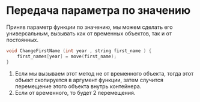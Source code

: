 # Передача параметра по значению
Приняв параметр функции по значению, мы можем сделать его универсальным, вызывать как от временных объектов, так и от постоянных.

```cpp
void ChangeFirstName (int year , string first_name ) { 
	first_names[year] = move(first_name); 
}
```

1. Если мы вызываем этот метод не от временного объекта, тогда этот объект скопируется в аргумент функции, затем случится перемещение этого объекта внутрь контейнера.
2. Если от временного, то будет 2 перемещения.